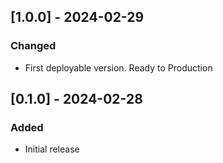 ## [1.0.0] - 2024-02-29

### Changed

- First deployable version. Ready to Production

## [0.1.0] - 2024-02-28

### Added

- Initial release
